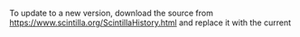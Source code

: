 To update to a new version, download the source from
https://www.scintilla.org/ScintillaHistory.html
and replace it with the current 
